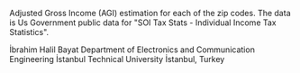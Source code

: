 Adjusted Gross Income (AGI) estimation for each of the zip codes. The data is Us Government public data for "SOI Tax Stats - Individual Income Tax Statistics".

İbrahim Halil Bayat Department of Electronics and Communication Engineering İstanbul Technical University İstanbul, Turkey
